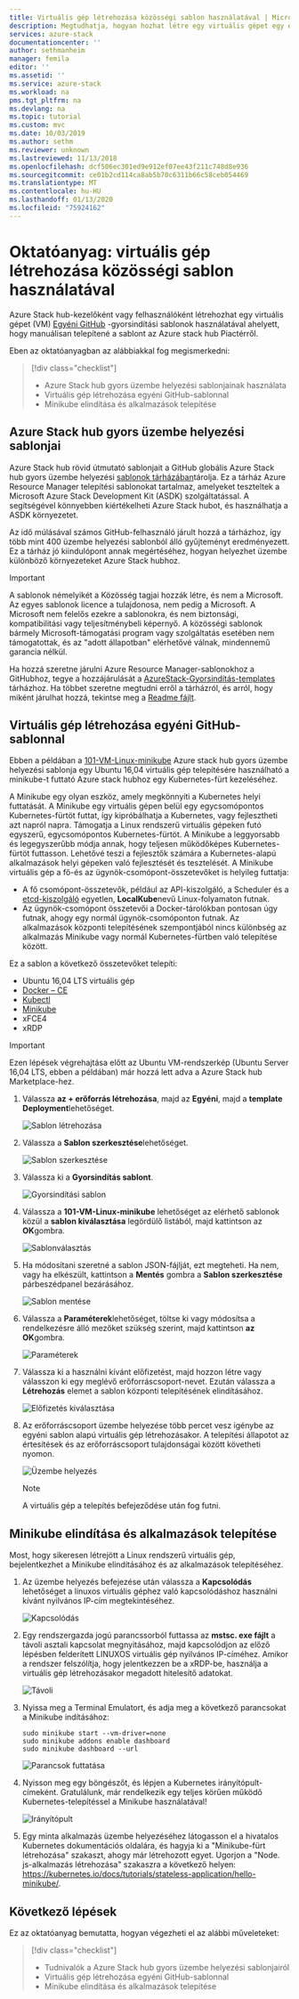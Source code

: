 ```yaml
---
title: Virtuális gép létrehozása közösségi sablon használatával | Microsoft Docs
description: Megtudhatja, hogyan hozhat létre egy virtuális gépet egy előre definiált sablonnal és egy GitHub egyéni sablonnal a Azure Stack Development Kit (ASDK) használatával.
services: azure-stack
documentationcenter: ''
author: sethmanheim
manager: femila
editor: ''
ms.assetid: ''
ms.service: azure-stack
ms.workload: na
pms.tgt_pltfrm: na
ms.devlang: na
ms.topic: tutorial
ms.custom: mvc
ms.date: 10/03/2019
ms.author: sethm
ms.reviewer: unknown
ms.lastreviewed: 11/13/2018
ms.openlocfilehash: dcf506ec301ed9e912ef07ee43f211c748d8e936
ms.sourcegitcommit: ce01b2cd114ca8ab5b70c6311b66c58ceb054469
ms.translationtype: MT
ms.contentlocale: hu-HU
ms.lasthandoff: 01/13/2020
ms.locfileid: "75924162"
---
```

# <a name="tutorial-create-a-vm-using-a-community-template"></a>Oktatóanyag: virtuális gép létrehozása közösségi sablon használatával

Azure Stack hub-kezelőként vagy felhasználóként létrehozhat egy virtuális gépet (VM) [Egyéni GitHub](https://github.com/Azure/AzureStack-QuickStart-Templates) -gyorsindítási sablonok használatával ahelyett, hogy manuálisan telepítené a sablont az Azure stack hub Piactérről.

Eben az oktatóanyagban az alábbiakkal fog megismerkedni:

> [!div class="checklist"]
> * Azure Stack hub gyors üzembe helyezési sablonjainak használata
> * Virtuális gép létrehozása egyéni GitHub-sablonnal
> * Minikube elindítása és alkalmazások telepítése

## <a name="azure-stack-hub-quickstart-templates"></a>Azure Stack hub gyors üzembe helyezési sablonjai

Azure Stack hub rövid útmutató sablonjait a GitHub globális Azure Stack hub gyors üzembe helyezési [sablonok tárházában](https://github.com/Azure/AzureStack-QuickStart-Templates)tárolja. Ez a tárház Azure Resource Manager telepítési sablonokat tartalmaz, amelyeket teszteltek a Microsoft Azure Stack Development Kit (ASDK) szolgáltatással. A segítségével könnyebben kiértékelheti Azure Stack hubot, és használhatja a ASDK környezetet.

Az idő múlásával számos GitHub-felhasználó járult hozzá a tárházhoz, így több mint 400 üzembe helyezési sablonból álló gyűjteményt eredményezett. Ez a tárház jó kiindulópont annak megértéséhez, hogyan helyezhet üzembe különböző környezeteket Azure Stack hubhoz.

>[!IMPORTANT]
> A sablonok némelyikét a Közösség tagjai hozzák létre, és nem a Microsoft. Az egyes sablonok licence a tulajdonosa, nem pedig a Microsoft. A Microsoft nem felelős ezekre a sablonokra, és nem biztonsági, kompatibilitási vagy teljesítménybeli képernyő. A közösségi sablonok bármely Microsoft-támogatási program vagy szolgáltatás esetében nem támogatottak, és az "adott állapotban" elérhetővé válnak, mindennemű garancia nélkül.

Ha hozzá szeretne járulni Azure Resource Manager-sablonokhoz a GitHubhoz, tegye a hozzájárulását a [AzureStack-Gyorsindítás-templates](https://github.com/Azure/AzureStack-QuickStart-Templates) tárházhoz. Ha többet szeretne megtudni erről a tárházról, és arról, hogy miként járulhat hozzá, tekintse meg a [Readme fájlt](https://aka.ms/aa6zktg).

## <a name="create-a-vm-using-a-custom-github-template"></a>Virtuális gép létrehozása egyéni GitHub-sablonnal

Ebben a példában a [101-VM-Linux-minikube](https://github.com/Azure/AzureStack-QuickStart-Templates/tree/master/101-vm-linux-minikube) Azure stack hub gyors üzembe helyezési sablonja egy Ubuntu 16,04 virtuális gép telepítésére használható a minikube-t futtató Azure stack hubhoz egy Kubernetes-fürt kezeléséhez.

A Minikube egy olyan eszköz, amely megkönnyíti a Kubernetes helyi futtatását. A Minikube egy virtuális gépen belül egy egycsomópontos Kubernetes-fürtöt futtat, így kipróbálhatja a Kubernetes, vagy fejlesztheti azt napról napra. Támogatja a Linux rendszerű virtuális gépeken futó egyszerű, egycsomópontos Kubernetes-fürtöt. A Minikube a leggyorsabb és legegyszerűbb módja annak, hogy teljesen működőképes Kubernetes-fürtöt futtasson. Lehetővé teszi a fejlesztők számára a Kubernetes-alapú alkalmazások helyi gépeken való fejlesztését és tesztelését. A Minikube virtuális gép a fő-és az ügynök-csomópont-összetevőket is helyileg futtatja:

* A fő csomópont-összetevők, például az API-kiszolgáló, a Scheduler és a [etcd-kiszolgáló](https://coreos.com/etcd/) egyetlen, **LocalKube**nevű Linux-folyamaton futnak.
* Az ügynök-csomópont összetevői a Docker-tárolókban pontosan úgy futnak, ahogy egy normál ügynök-csomóponton futnak. Az alkalmazások központi telepítésének szempontjából nincs különbség az alkalmazás Minikube vagy normál Kubernetes-fürtben való telepítése között.

Ez a sablon a következő összetevőket telepíti:

* Ubuntu 16,04 LTS virtuális gép
* [Docker – CE](https://download.docker.com/linux/ubuntu)
* [Kubectl](https://storage.googleapis.com/kubernetes-release/release/v1.8.0/bin/linux/amd64/kubectl)
* [Minikube](https://storage.googleapis.com/minikube/releases/latest/minikube-linux-amd64)
* xFCE4
* xRDP

> [!IMPORTANT]
> Ezen lépések végrehajtása előtt az Ubuntu VM-rendszerkép (Ubuntu Server 16,04 LTS, ebben a példában) már hozzá lett adva a Azure Stack hub Marketplace-hez.

1. Válassza **az + erőforrás létrehozása**, majd az **Egyéni**, majd a **template Deployment**lehetőséget.

    ![Sablon létrehozása](media/azure-stack-create-vm-template/1.PNG)

2. Válassza a **Sablon szerkesztése**lehetőséget.

    ![Sablon szerkesztése](media/azure-stack-create-vm-template/2.PNG)

3. Válassza ki a **Gyorsindítás sablont**.

    ![Gyorsindítási sablon](media/azure-stack-create-vm-template/3.PNG)

4. Válassza a **101-VM-Linux-minikube** lehetőséget az elérhető sablonok közül a **sablon kiválasztása** legördülő listából, majd kattintson az **OK**gombra.

    ![Sablonválasztás](media/azure-stack-create-vm-template/4.PNG)

5. Ha módosítani szeretné a sablon JSON-fájlját, ezt megteheti. Ha nem, vagy ha elkészült, kattintson a **Mentés** gombra a **Sablon szerkesztése** párbeszédpanel bezárásához.

    ![Sablon mentése](media/azure-stack-create-vm-template/5.PNG)

6. Válassza a **Paraméterek**lehetőséget, töltse ki vagy módosítsa a rendelkezésre álló mezőket szükség szerint, majd kattintson **az OK**gombra.

    ![Paraméterek](media/azure-stack-create-vm-template/6.PNG)

7. Válassza ki a használni kívánt előfizetést, majd hozzon létre vagy válasszon ki egy meglévő erőforráscsoport-nevet. Ezután válassza a **Létrehozás** elemet a sablon központi telepítésének elindításához.

    ![Előfizetés kiválasztása](media/azure-stack-create-vm-template/7.PNG)

8. Az erőforráscsoport üzembe helyezése több percet vesz igénybe az egyéni sablon alapú virtuális gép létrehozásakor. A telepítési állapotot az értesítések és az erőforráscsoport tulajdonságai között követheti nyomon.

    ![Üzembe helyezés](media/azure-stack-create-vm-template/8.PNG)

    >[!NOTE]
    > A virtuális gép a telepítés befejeződése után fog futni.

## <a name="start-minikube-and-install-an-application"></a>Minikube elindítása és alkalmazások telepítése

Most, hogy sikeresen létrejött a Linux rendszerű virtuális gép, bejelentkezhet a Minikube elindításához és az alkalmazások telepítéséhez.

1. Az üzembe helyezés befejezése után válassza a **Kapcsolódás** lehetőséget a linuxos virtuális géphez való kapcsolódáshoz használni kívánt nyilvános IP-cím megtekintéséhez.

    ![Kapcsolódás](media/azure-stack-create-vm-template/9.PNG)

2. Egy rendszergazda jogú parancssorból futtassa az **mstsc. exe fájlt** a távoli asztali kapcsolat megnyitásához, majd kapcsolódjon az előző lépésben felderített LINUXOS virtuális gép nyilvános IP-címéhez. Amikor a rendszer felszólítja, hogy jelentkezzen be a xRDP-be, használja a virtuális gép létrehozásakor megadott hitelesítő adatokat.

    ![Távoli](media/azure-stack-create-vm-template/10.PNG)

3. Nyissa meg a Terminal Emulatort, és adja meg a következő parancsokat a Minikube indításához:

    ```shell
    sudo minikube start --vm-driver=none
    sudo minikube addons enable dashboard
    sudo minikube dashboard --url
    ```

    ![Parancsok futtatása](media/azure-stack-create-vm-template/11.PNG)

4. Nyisson meg egy böngészőt, és lépjen a Kubernetes irányítópult-címeként. Gratulálunk, már rendelkezik egy teljes körűen működő Kubernetes-telepítéssel a Minikube használatával!

    ![Irányítópult](media/azure-stack-create-vm-template/12.PNG)

5. Egy minta alkalmazás üzembe helyezéséhez látogasson el a hivatalos Kubernetes dokumentációs oldalára, és hagyja ki a "Minikube-fürt létrehozása" szakaszt, ahogy már létrehozott egyet. Ugorjon a "Node. js-alkalmazás létrehozása" szakaszra a következő helyen: https://kubernetes.io/docs/tutorials/stateless-application/hello-minikube/.

## <a name="next-steps"></a>Következő lépések

Ez az oktatóanyag bemutatta, hogyan végezheti el az alábbi műveleteket:

> [!div class="checklist"]
> * Tudnivalók a Azure Stack hub gyors üzembe helyezési sablonjairól
> * Virtuális gép létrehozása egyéni GitHub-sablonnal
> * Minikube elindítása és alkalmazások telepítése
